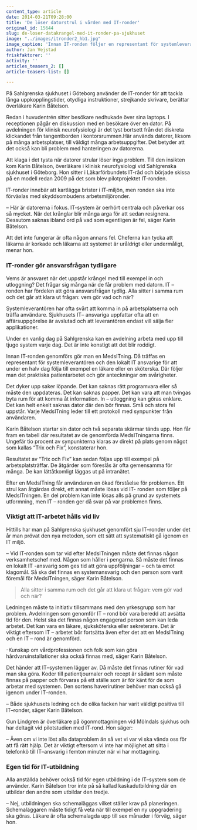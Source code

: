 ```yaml
---
content_type: article
date: 2014-03-21T09:28:00
title: 'De löser datorstrul i vården med IT-ronder'
original_id: 15644
slug: de-loser-datakrangel-med-it-ronder-pa-sjukhuset
image: "../images/itronder2_hb1.jpg"
image_caption: 'Innan IT-ronden följer en representant för systemleverantören och den lokalt IT-ansvarige en läkare eller annan anställd under en halv dag, och antecknar användarens problem. Här är det personal från avdelningen för neurofysiologi på Sahlgrenska sjukhuset i Göteborg som visar hur det kan se ut.'
author: Jan Vejstad
friskfaktorer: ''
activity: ''
articles_teasers_2: []
article-teasers-list: []

---
```


På Sahlgrenska sjukhuset i Göteborg använder de IT-ronder för att tackla långa uppkopplingstider, otydliga instruktioner, strejkande skrivare, berättar överläkare Karin Båtelson.

Redan i huvudentrén sitter besökare nedhukade över sina laptops. I receptionen pågår en diskussion med en besökare över en dator. På avdelningen för klinisk neurofysiologi är det tyst bortsett från det diskreta klickandet från tangentborden i kontorsrummen.Här används datorer, liksom på många arbetsplatser, till väldigt många arbetsuppgifter. Det betyder att det också kan bli problem med hanteringen av datorerna.

Att klaga i det tysta när datorer strular löser inga problem. Till den insikten kom Karin Båtelson, överläkare i klinisk neurofysiologi vid Sahlgrenska sjukhuset i Göteborg. Hon sitter i Läkarförbundets IT-råd och började skissa på en modell redan 2009 på det som blev pilotprojektet IT-ronden.

IT-ronder innebär att kartlägga brister i IT-miljön, men ronden ska inte förväxlas med skyddsombudens arbetsmiljöronder.

– Här är datorerna i fokus. IT-system är oerhört centrala och påverkar oss så mycket. När det krånglar blir många arga för att sedan resignera. Dessutom saknas ibland ord på vad som egentligen är fel, säger Karin Båtelson.

Att det inte fungerar är ofta någon annans fel. Cheferna kan tycka att läkarna är korkade och läkarna att systemet är uråldrigt eller undermåligt, menar hon.

### IT-ronder gör ansvarsfrågan tydligare

Vems är ansvaret när det uppstår krångel med till exempel in och utloggning? Det frågar sig många när de får problem med datorn. IT – ronden har fördelen att göra ansvarsfrågan tydlig. Alla sitter i samma rum och det går att klara ut frågan: vem gör vad och när?

Systemleverantören har ofta svårt att komma in på arbetsplatserna och träffa användare. Sjukhusets IT– ansvariga uppfattar ofta att en affärsuppgörelse är avslutad och att leverantören endast vill sälja fler applikationer.

Under en vanlig dag på Sahlgrenska kan en avdelning arbeta med upp till tjugo system varje dag. Det är inte konstigt att det blir roddigt.

Innan IT-ronden genomförs gör man en MedsITning. Då träffas en representant för systemleverantören och den lokalt IT ansvarige för att under en halv dag följa till exempel en läkare eller en sköterska. Där följer man det praktiska patientarbetet och gör anteckningar om svårigheter.

Det dyker upp saker löpande. Det kan saknas rätt programvara eller så måste den uppdateras. Det kan saknas papper. Det kan vara att man tvingas byta rum för att komma åt information. In – utloggning kan göras enklare. Det kan helt enkelt saknas dator där den bör finnas. Små och stora fel uppstår. Varje MedsITning leder till ett protokoll med synpunkter från användaren.

Karin Båtelson startar sin dator och två separata skärmar tänds upp. Hon får fram en tabell där resultatet av de genomförda MedsITningarna finns. Ungefär tio procent av synpunkterna klaras av direkt på plats genom något som kallas “Trix och Fix”, konstaterar hon.

Resultatet av “Trix och Fix” kan sedan följas upp till exempel på arbetsplatsträffar. De åtgärder som föreslås är ofta gemensamma för många. De kan lättåtkomligt läggas ut på intranätet.

Efter en MedsITning får användaren en ökad förståelse för problemen. Ett strul kan åtgärdas direkt, ett annat måste lösas vid IT- ronden som följer på MedsITningen. En del problem kan inte lösas alls på grund av systemets utformning, men IT – ronden ger då svar på var problemen finns.

### Viktigt att IT-arbetet hålls vid liv

Hittills har man på Sahlgrenska sjukhuset genomfört sju IT–ronder under det år man prövat den nya metoden, som ett sätt att systematiskt gå igenom en IT miljö.

– Vid IT-ronden som tar vid efter MedsITningen måste det finnas någon verksamhetschef med. Någon som håller i pengarna. Så måste det finnas en lokalt IT -ansvarig som ges tid att göra uppföljningar – och ta emot klagomål. Så ska det finnas en systemansvarig och den person som varit föremål för MedsITningen, säger Karin Båtelson.

> Alla sitter i samma rum och det går att klara ut frågan: vem gör vad och när?

Ledningen måste ta initiativ tillsammans med den yrkesgrupp som har problem. Avdelningen som genomför IT – rond bör vara beredd att avsätta tid för den. Helst ska det finnas någon engagerad person som kan leda arbetet. Det kan vara en läkare, sjuksköterska eller sekreterare. Det är viktigt eftersom IT – arbetet bör fortsätta även efter det att en MedsITning och en IT – rond är genomförd.

\-Kunskap om vårdprofessionen och folk som kan göra hårdvaruinstallationer ska också finnas med, säger Karin Båtelson.

Det händer att IT–systemen lägger av. Då måste det finnas rutiner för vad man ska göra. Koder till patientjournaler och recept är sådant som måste finnas på papper och förvaras på ett ställe som är för känt för de som arbetar med systemen. Den sortens haverirutiner behöver man också gå igenom under IT–ronden.

– Både sjukhusets ledning och de olika facken har varit väldigt positiva till IT–ronder, säger Karin Båtelson.

Gun Lindgren är överläkare på ögonmottagningen vid Mölndals sjukhus och har deltagit vid pilotstudien med IT-rond. Hon säger:

– Även om vi inte löst alla dataproblem än så vet vi var vi ska vända oss för att få rätt hjälp. Det är viktigt eftersom vi inte har möjlighet att sitta i telefonkö till IT–ansvarig i femton minuter när vi har mottagning.

### Egen tid för IT-utbildning

Alla anställda behöver också tid för egen utbildning i de IT–system som de använder. Karin Båtelson tror inte på så kallad kaskadutbildning där en utbildar den andre som utbildar den tredje.

– Nej, utbildningen ska schemaläggas vilket ställer krav på planeringen. Schemaläggaren måste tidigt få veta när till exempel en ny uppgradering ska göras. Läkare är ofta schemalagda upp till sex månader i förväg, säger hon.

